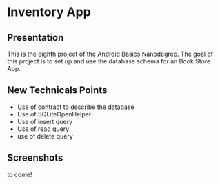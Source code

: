 # Inventory App
## Presentation
This is the eighth project of the Android Basics Nanodegree.
The goal of this project is to set up and use the database schema for an Book Store App.

## New Technicals Points
* Use of contract to describe the database
* Use of SQLiteOpenHelper
* Use of insert query
* Use of read query
* use of delete query

## Screenshots
to come!